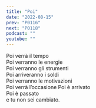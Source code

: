 ```yaml
---
title: "Poi"
date: "2022-08-15"
prev: "P0116"
next: "P0118"
podcast: ""
youtube: ""
---
```


Poi verrà il tempo  
Poi verranno le energie  
Poi verranno gli strumenti  
Poi arriveranno i soldi  
Poi verranno le motivazioni  
Poi verrà l’occasione 
Poi è arrivato  
Poi è passato  
e tu non sei cambiato.
